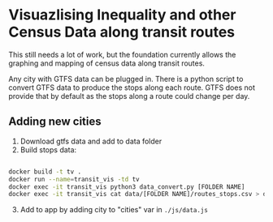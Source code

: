 # Visuazlising Inequality and other Census Data along transit routes

This still needs a lot of work, but the foundation currently allows the graphing and mapping of census data along transit routes.

Any city with GTFS data can be plugged in. There is a python script to convert GTFS data to produce the stops along each route. GTFS does not provide that by default as the stops along a route could change per day.   

## Adding new cities

1. Download gtfs data and add to data folder
2. Build stops data:

```bash

docker build -t tv .
docker run --name=transit_vis -td tv
docker exec -it transit_vis python3 data_convert.py [FOLDER NAME]
docker exec -it transit_vis cat data/[FOLDER NAME]/routes_stops.csv > data/[FOLDER NAME]/routes_stops.csv

```

3. Add to app by adding city to "cities" var in `./js/data.js` 

